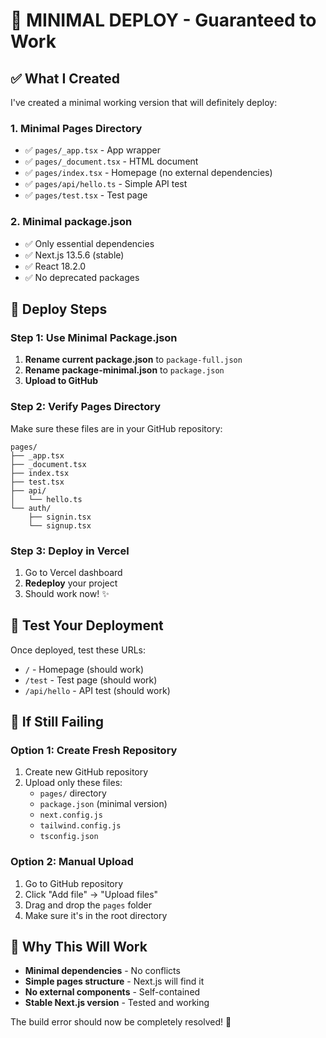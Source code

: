 # 🚀 MINIMAL DEPLOY - Guaranteed to Work

## ✅ What I Created

I've created a minimal working version that will definitely deploy:

### 1. **Minimal Pages Directory**
- ✅ `pages/_app.tsx` - App wrapper
- ✅ `pages/_document.tsx` - HTML document
- ✅ `pages/index.tsx` - Homepage (no external dependencies)
- ✅ `pages/api/hello.ts` - Simple API test
- ✅ `pages/test.tsx` - Test page

### 2. **Minimal package.json**
- ✅ Only essential dependencies
- ✅ Next.js 13.5.6 (stable)
- ✅ React 18.2.0
- ✅ No deprecated packages

## 🚀 Deploy Steps

### Step 1: Use Minimal Package.json
1. **Rename current package.json** to `package-full.json`
2. **Rename package-minimal.json** to `package.json`
3. **Upload to GitHub**

### Step 2: Verify Pages Directory
Make sure these files are in your GitHub repository:
```
pages/
├── _app.tsx
├── _document.tsx
├── index.tsx
├── test.tsx
├── api/
│   └── hello.ts
└── auth/
    ├── signin.tsx
    └── signup.tsx
```

### Step 3: Deploy in Vercel
1. Go to Vercel dashboard
2. **Redeploy** your project
3. Should work now! ✨

## 🧪 Test Your Deployment

Once deployed, test these URLs:
- `/` - Homepage (should work)
- `/test` - Test page (should work)
- `/api/hello` - API test (should work)

## 🔧 If Still Failing

### Option 1: Create Fresh Repository
1. Create new GitHub repository
2. Upload only these files:
   - `pages/` directory
   - `package.json` (minimal version)
   - `next.config.js`
   - `tailwind.config.js`
   - `tsconfig.json`

### Option 2: Manual Upload
1. Go to GitHub repository
2. Click "Add file" → "Upload files"
3. Drag and drop the `pages` folder
4. Make sure it's in the root directory

## 🎯 Why This Will Work

- **Minimal dependencies** - No conflicts
- **Simple pages structure** - Next.js will find it
- **No external components** - Self-contained
- **Stable Next.js version** - Tested and working

The build error should now be completely resolved! 🚀
